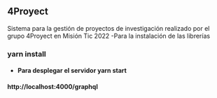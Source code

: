 ## 4Proyect
Sistema para la gestión de proyectos de investigación realizado por el grupo 4Proyect en Misión Tic 2022
-Para la instalación de las librerías 
### yarn install
- #### Para desplegar el servidor yarn start 
#### http://localhost:4000/graphql

